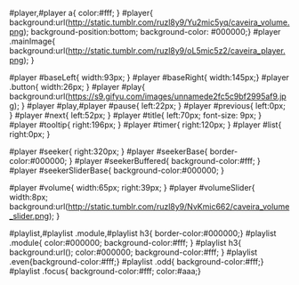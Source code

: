 #player,#player a{ color:#fff; }
#player{ background:url(http://static.tumblr.com/ruzl8y9/Yu2mic5yq/caveira_volume.png); background-position:bottom; background-color: #000000;}
#player .mainImage{ background:url(http://static.tumblr.com/ruzl8y9/oL5mic5z2/caveira_player.png); }

#player #baseLeft{ width:93px; }
#player #baseRight{ width:145px;}
#player .button{  width:26px; }
#player #play{ background:url(https://s9.gifyu.com/images/unnamede2fc5c9bf2995af9.jpg); }
#player #play,#player #pause{ left:22px; }
#player #previous{ left:0px; }
#player #next{ left:52px; }
#player #title{ left:70px;  font-size: 9px; }
#player #tooltip{ right:196px; }
#player #timer{ right:120px;  }
#player #list{ right:0px; }

#player #seeker{ right:320px; }
#player #seekerBase{ border-color:#000000;  }
#player #seekerBuffered{ background-color:#fff; }
#player #seekerSliderBase{ background-color:#000000; }

#player #volume{ width:65px; right:39px; }
#player #volumeSlider{ width:8px; background:url(http://static.tumblr.com/ruzl8y9/NvKmic662/caveira_volume_slider.png); }

#playlist,#playlist .module,#playlist h3{ border-color:#000000;}
#playlist .module{  color:#000000; background-color:#fff; }
#playlist h3{ background:url(); color:#000000; background-color:#fff;  }
#playlist .even{background-color:#fff;}
#playlist .odd{ background-color:#fff;}
#playlist .focus{ background-color:#fff; color:#aaa;}

